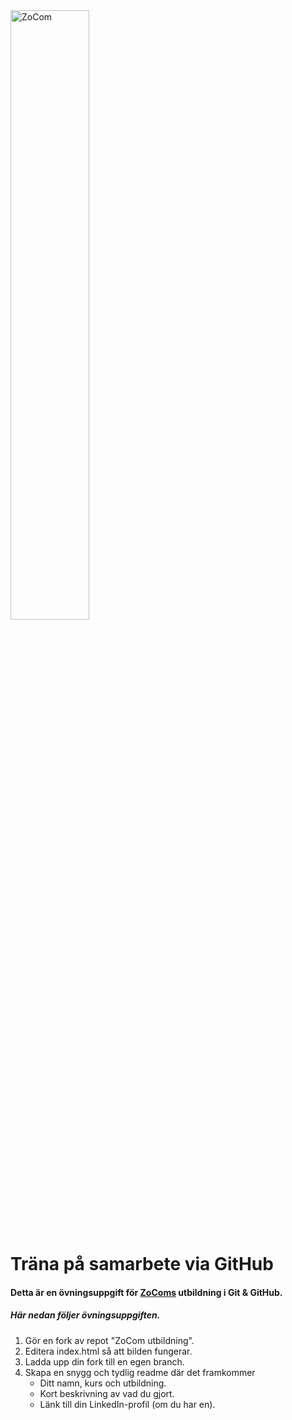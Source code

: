 <img src="https://github.com/zocomsgitutbildning/zocomutbildning/blob/master/img/logo_original.png" alt="ZoCom" width="50%" height="50%">

# Träna på samarbete via GitHub

#### Detta är en övningsuppgift för [ZoComs](http://http://www.zocom.se/) utbildning i Git & GitHub.

##### Här nedan följer övningsuppgiften.

1. Gör en fork av repot "ZoCom utbildning".
 1. Editera index.html så att bilden fungerar.
 1. Ladda upp din fork till en egen branch.
 1. Skapa en snygg och tydlig readme där det framkommer
 	* Ditt namn, kurs och utbildning.
 	* Kort beskrivning av vad du gjort.
 	* Länk till din LinkedIn-profil (om du har en).
 
